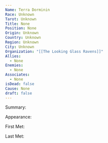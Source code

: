 ```yaml
---
Name: Terra Dorminin
Race: Unknown
Tarot: Unknown
Title: None
Position: None
Origin: Unknown
Country: Unknown
Region: Unknown
City: Unknown
Organization: "[[The Looking Glass Ravens]]"
Allies:
  - None
Enemies:
  - None
Associates:
  - None
isDead: false
Cause: None
draft: false
---
```

Summary:

Appearance: 

First Met: 

Last Met: 
